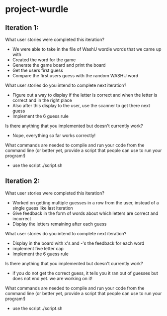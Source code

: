 # project-wurdle
## Iteration 1:
What user stories were completed this iteration?
  - We were able to take in the file of WashU wordle words that we came up with
  - Created the word for the game 
  - Generate the game board and print the board
  - Get the users first guess
  - Compare the first users guess with the random WASHU word

What user stories do you intend to complete next iteration?
  - Figure out a way to display if the letter is correct and when the letter is correct and in the right place
  - Also after this display to the user, use the scanner to get there next guess
  - Implement the 6 guess rule
  
Is there anything that you implemented but doesn't currently work?
  - Nope, everything so far works correctly!
  
What commands are needed to compile and run your code from the command line (or better yet, provide a script that people can use to run your program!)
  - use the script ./script.sh

## Iteration 2:

What user stories were completed this iteration?
  - Worked on getting multiple guesses in a row from the user, instead of a single guess like last iteration
  - Give feedback in the form of words about which letters are correct and incorrect
  - Display the letters remaining after each guess

What user stories do you intend to complete next iteration?
  - Display in the board with x's and -'s the feedback for each word
  - implement five letter cap
  - Implement the 6 guess rule
  
Is there anything that you implemented but doesn't currently work?
  - if you do not get the correct guess, it tells you it ran out of guesses but does not end yet. we are working on it!
  
What commands are needed to compile and run your code from the command line (or better yet, provide a script that people can use to run your program!)
  - use the script ./script.sh

